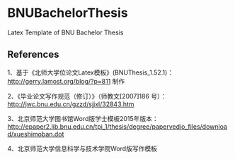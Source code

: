 # BNUBachelorThesis
Latex Template of BNU Bachelor Thesis

## References
1、基于《北师大学位论文Latex模板》(BNUThesis_1.52.1)：http://gerry.lamost.org/blog/?p=811 制作

2、《毕业论文写作规范（修订）》（师教文[2007]186 号）：http://jwc.bnu.edu.cn/gzzd/sjjxl/32843.htm

3、北京师范大学图书馆Word版学士模板2015年版本：http://epaper2.lib.bnu.edu.cn/tpi_1/thesis/degree/papervedio_files/download/xueshimoban.dot

4、北京师范大学信息科学与技术学院Word版写作模板
